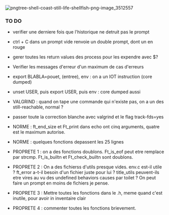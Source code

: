 ![pngtree-shell-coast-still-life-shellfish-png-image_3512557](https://github.com/leitn/MiniAlfred_shared/assets/104629160/da3fb824-4f6b-4299-9fec-be2a02114359)

### TO DO
* verifier une derniere fois que l'historique ne detruit pas le prompt
* ctrl + C dans un prompt vide renvoie un double prompt, dont un en rouge
* gerer toutes les return values des process pour les expendre avec $?
* Verifier les messages d'erreur d'un maximum de cas d'erreurs
* export BLABLA=pouet, (entree), env : on a un IOT instruction (core dumped)
* unset USER, puis export USER, puis env : core dumped aussi
* VALGRIND : quand on tape une commande qui n'existe pas, on a un des still-reachable, normal ?
* passer toute la correction blanche avec valgrind et le flag track-fds=yes

* NORME : ft_end_size et Ft_print dans echo ont cinq arguments, quatre est le maximum autorise.
* NORME : quelques fonctions depassent les 25 lignes
* PROPRETE 1 : on a des fonctions doublons. Ft_is_eof peut etre remplace par strcmp. Ft_is_builtn et Ft_check_builtn sont doublons.
* PROPRETE 2 : On a des fichierss d'utils presque vides. env.c est-il utile ? ft_error a-t-il besoin d'un fichier juste pour lui ? title_utils peuvent-ils etre vires au vu des undefined behaviors causes par toilet ? On peut faire un prompt en moins de fichiers je pense.
* PROPRETE 3 : Mettre toutes les fonctions dans le .h, meme quand c'est inutile, pour avoir in inventaire clair
* PROPRETE 4 : commenter toutes les fonctions brievement.
